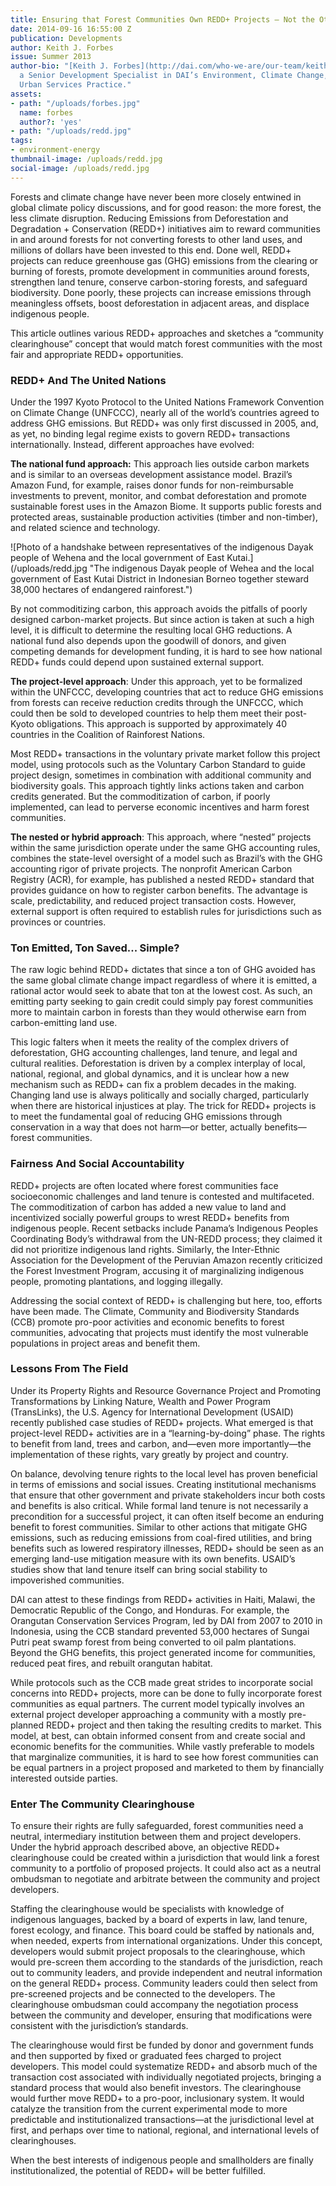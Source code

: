 ```yaml
---
title: Ensuring that Forest Communities Own REDD+ Projects — Not the Other Way Around
date: 2014-09-16 16:55:00 Z
publication: Developments
author: Keith J. Forbes
issue: Summer 2013
author-bio: "[Keith J. Forbes](http://dai.com/who-we-are/our-team/keith-forbes) is
  a Senior Development Specialist in DAI’s Environment, Climate Change, and Sustainable
  Urban Services Practice."
assets:
- path: "/uploads/forbes.jpg"
  name: forbes
  author?: 'yes'
- path: "/uploads/redd.jpg"
tags:
- environment-energy
thumbnail-image: /uploads/redd.jpg
social-image: /uploads/redd.jpg
---
```


<p>Forests and climate change have never been more closely entwined in global climate policy discussions, and for good reason: the more forest, the less climate disruption. Reducing Emissions from Deforestation and Degradation + Conservation (REDD+) initiatives aim to reward communities in and around forests for not converting forests to other land uses, and millions of dollars have been invested to this end. Done well, REDD+ projects can reduce greenhouse gas (GHG) emissions from the clearing or burning of forests, promote development in communities around forests, strengthen land tenure, conserve carbon-storing forests, and safeguard biodiversity. Done poorly, these projects can increase emissions through meaningless offsets, boost deforestation in adjacent areas, and displace indigenous people.</p>



<p>This article outlines various REDD+ approaches and sketches a “community clearinghouse” concept that would match forest communities with the most fair and appropriate REDD+ opportunities.</p>
<h3>REDD+ And The United Nations</h3>
<p>Under the 1997 Kyoto Protocol to the United Nations Framework Convention on Climate Change (UNFCCC), nearly all of the world’s countries agreed to address GHG emissions. But REDD+ was only first discussed in 2005, and, as yet, no binding legal regime exists to govern REDD+ transactions internationally. Instead, different approaches have evolved:</p>
<p><strong>The national fund approach:</strong> This approach lies outside carbon markets and is similar to an overseas development assistance model. Brazil’s Amazon Fund, for example, raises donor funds for non-reimbursable investments to prevent, monitor, and combat deforestation and promote sustainable forest uses in the Amazon Biome. It supports public forests and protected areas, sustainable production activities (timber and non-timber), and related science and technology.</p>
![Photo of a handshake between representatives of the indigenous Dayak people of Wehena and the local government of East Kutai.](/uploads/redd.jpg "The indigenous Dayak people of Wehea and the local government of East Kutai District in Indonesian Borneo together steward 38,000 hectares of endangered rainforest.") 
<p>By not commoditizing carbon, this approach avoids the pitfalls of poorly designed carbon-market projects. But since action is taken at such a high level, it is difficult to determine the resulting local GHG reductions. A national fund also depends upon the goodwill of donors, and given competing demands for development funding, it is hard to see how national REDD+ funds could depend upon sustained external support.</p>
<p><strong>The project-level approach</strong>: Under this approach, yet to be formalized within the UNFCCC, developing countries that act to reduce GHG emissions from forests can receive reduction credits through the UNFCCC, which could then be sold to developed countries to help them meet their post-Kyoto obligations. This approach is supported by approximately 40 countries in the Coalition of Rainforest Nations.</p>
<p>Most REDD+ transactions in the voluntary private market follow this project model, using protocols such as the Voluntary Carbon Standard to guide project design, sometimes in combination with additional community and biodiversity goals. This approach tightly links actions taken and carbon credits generated. But the commoditization of carbon, if poorly implemented, can lead to perverse economic incentives and harm forest communities. </p>
<p><strong>The nested or hybrid approach</strong>: This approach, where “nested” projects within the same jurisdiction operate under the same GHG accounting rules, combines the state-level oversight of a model such as Brazil’s with the GHG accounting rigor of private projects. The nonprofit American Carbon Registry (ACR), for example, has published a nested REDD+ standard that provides guidance on how to register carbon benefits. The advantage is scale, predictability, and reduced project transaction costs. However, external support is often required to establish rules for jurisdictions such as provinces or countries.</p>
<h3>Ton Emitted, Ton Saved... Simple?</h3>
<p>The raw logic behind REDD+ dictates that since a ton of GHG avoided has the same global climate change impact regardless of where it is emitted, a rational actor would seek to abate that ton at the lowest cost. As such, an emitting party seeking to gain credit could simply pay forest communities more to maintain carbon in forests than they would otherwise earn from carbon-emitting land use.</p>
<p>This logic falters when it meets the reality of the complex drivers of deforestation, GHG accounting challenges, land tenure, and legal and cultural realities. Deforestation is driven by a complex interplay of local, national, regional, and global dynamics, and it is unclear how a new mechanism such as REDD+ can fix a problem decades in the making. Changing land use is always politically and socially charged, particularly when there are historical injustices at play. The trick for REDD+ projects is to meet the fundamental goal of reducing GHG emissions through conservation in a way that does not harm—or better, actually benefits—forest communities.</p>
<h3>Fairness And Social Accountability</h3>
<p>REDD+ projects are often located where forest communities face socioeconomic challenges and land tenure is contested and multifaceted. The commoditization of carbon has added a new value to land and incentivized socially powerful groups to wrest REDD+ benefits from indigenous people. Recent setbacks include Panama’s Indigenous Peoples Coordinating Body’s withdrawal from the UN-REDD process; they claimed it did not prioritize indigenous land rights. Similarly, the Inter-Ethnic Association for the Development of the Peruvian Amazon recently criticized the Forest Investment Program, accusing it of marginalizing indigenous people, promoting plantations, and logging illegally.</p>
<p>Addressing the social context of REDD+ is challenging but here, too, efforts have been made. The Climate, Community and Biodiversity Standards (CCB) promote pro-poor activities and economic benefits to forest communities, advocating that projects must identify the most vulnerable populations in project areas and benefit them.</p>
<h3>Lessons From The Field</h3>
<p>Under its Property Rights and Resource Governance Project and Promoting Transformations by Linking Nature, Wealth and Power Program (TransLinks), the U.S. Agency for International Development (USAID) recently published case studies of REDD+ projects. What emerged is that project-level REDD+ activities are in a “learning-by-doing” phase. The rights to benefit from land, trees and carbon, and—even more importantly—the implementation of these rights, vary greatly by project and country.</p>
<p>On balance, devolving tenure rights to the local level has proven beneficial in terms of emissions and social issues. Creating institutional mechanisms that ensure that other government and private stakeholders incur both costs and benefits is also critical. While formal land tenure is not necessarily a precondition for a successful project, it can often itself become an enduring benefit to forest communities. Similar to other actions that mitigate GHG emissions, such as reducing emissions from coal-fired utilities, and bring benefits such as lowered respiratory illnesses, REDD+ should be seen as an emerging land-use mitigation measure with its own benefits. USAID’s studies show that land tenure itself can bring social stability to impoverished communities.</p>
<p>DAI can attest to these findings from REDD+ activities in Haiti, Malawi, the Democratic Republic of the Congo, and Honduras. For example, the Orangutan Conservation Services Program, led by DAI from 2007 to 2010 in Indonesia, using the CCB standard prevented 53,000 hectares of Sungai Putri peat swamp forest from being converted to oil palm plantations. Beyond the GHG benefits, this project generated income for communities, reduced peat fires, and rebuilt orangutan habitat.</p>
<p>While protocols such as the CCB made great strides to incorporate social concerns into REDD+ projects, more can be done to fully incorporate forest communities as equal partners. The current model typically involves an external project developer approaching a community with a mostly pre-planned REDD+ project and then taking the resulting credits to market. This model, at best, can obtain informed consent from and create social and economic benefits for the communities. While vastly preferable to models that marginalize communities, it is hard to see how forest communities can be equal partners in a project proposed and marketed to them by financially interested outside parties.</p>
<h3>Enter The Community Clearinghouse</h3>
<p>To ensure their rights are fully safeguarded, forest communities need a neutral, intermediary institution between them and project developers. Under the hybrid approach described above, an objective REDD+ clearinghouse could be created within a jurisdiction that would link a forest community to a portfolio of proposed projects. It could also act as a neutral ombudsman to negotiate and arbitrate between the community and project developers.</p>
<p>Staffing the clearinghouse would be specialists with knowledge of indigenous languages, backed by a board of experts in law, land tenure, forest ecology, and finance. This board could be staffed by nationals and, when needed, experts from international organizations. Under this concept, developers would submit project proposals to the clearinghouse, which would pre-screen them according to the standards of the jurisdiction, reach out to community leaders, and provide independent and neutral information on the general REDD+ process. Community leaders could then select from pre-screened projects and be connected to the developers. The clearinghouse ombudsman could accompany the negotiation process between the community and developer, ensuring that modifications were consistent with the jurisdiction’s standards.</p>
<p>The clearinghouse would first be funded by donor and government funds and then supported by fixed or graduated fees charged to project developers. This model could systematize REDD+ and absorb much of the transaction cost associated with individually negotiated projects, bringing a standard process that would also benefit investors. The clearinghouse would further move REDD+ to a pro-poor, inclusionary system. It would catalyze the transition from the current experimental mode to more predictable and institutionalized transactions—at the jurisdictional level at first, and perhaps over time to national, regional, and international levels of clearinghouses.</p>
<p>When the best interests of indigenous people and smallholders are finally institutionalized, the potential of REDD+ will be better fulfilled.</p>
